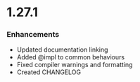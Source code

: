 # 1.27.1

### Enhancements

* Updated documentation linking
* Added @impl to common behaviours
* Fixed compiler warnings and formatting
* Created CHANGELOG
